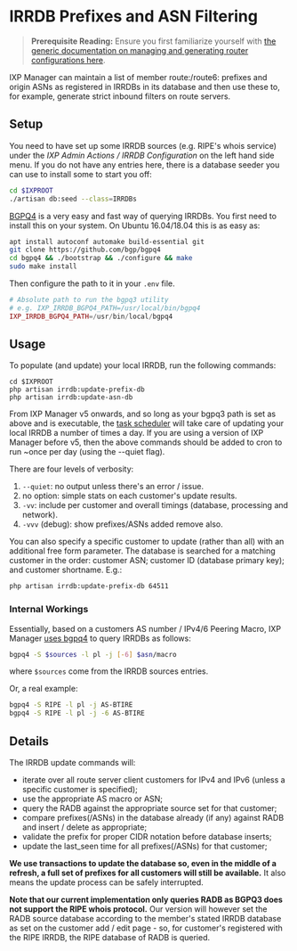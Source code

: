 # IRRDB Prefixes and ASN Filtering

> **Prerequisite Reading:** Ensure you first familiarize yourself with [the generic documentation on managing and generating router configurations here](routers.md).

IXP Manager can maintain a list of member route:/route6: prefixes and origin ASNs as registered in IRRDBs in its database and then use these to, for example, generate strict inbound filters on route servers.

## Setup

You need to have set up some IRRDB sources (e.g. RIPE's whois service) under the *IXP Admin Actions / IRRDB Configuration* on the left hand side menu. If you do not have any entries here, there is a database seeder you can use to install some to start you off:

```sh
cd $IXPROOT
./artisan db:seed --class=IRRDBs
```

[BGPQ4](https://github.com/bgp/bgpq4) is a very easy and fast way of querying IRRDBs. You first need to install this on your system. On Ubuntu 16.04/18.04 this is as easy as:

```sh
apt install autoconf automake build-essential git
git clone https://github.com/bgp/bgpq4
cd bgpq4 && ./bootstrap && ./configure && make
sudo make install
```

Then configure the path to it in your `.env` file.

```php
# Absolute path to run the bgpq3 utility
# e.g. IXP_IRRDB_BGPQ4_PATH=/usr/local/bin/bgpq4
IXP_IRRDB_BGPQ4_PATH=/usr/bin/local/bgpq4
```

## Usage

To populate (and update) your local IRRDB, run the following commands:

```
cd $IXPROOT
php artisan irrdb:update-prefix-db
php artisan irrdb:update-asn-db
```

From IXP Manager v5 onwards, and so long as your bgpq3 path is set as above and is executable, the [task scheduler](cronjobs.md) will take care of updating your local IRRDB a number of times a day. If you are using a version of IXP Manager before v5, then the above commands should be added to cron to run ~once per day (using the --quiet flag).

There are four levels of verbosity:

1. `--quiet`: no output unless there's an error / issue.
2. no option: simple stats on each customer's update results.
3. `-vv`: include per customer and overall timings (database, processing and network).
4. `-vvv` (debug): show prefixes/ASNs added remove also.

You can also specify a specific customer to update (rather than all) with an additional free form parameter. The database is searched for a matching customer in the order: customer ASN; customer ID (database primary key); and customer shortname. E.g.:

```sh
php artisan irrdb:update-prefix-db 64511
```

### Internal Workings

Essentially, based on a customers AS number / IPv4/6 Peering Macro, IXP Manager [uses bgpq4](https://github.com/bgp/bgpq4) to query IRRDBs as follows:

```bash
bgpq4 -S $sources -l pl -j [-6] $asn/macro
```

where `$sources` come from the IRRDB sources entries.

Or, a real example:

```bash
bgpq4 -S RIPE -l pl -j AS-BTIRE
bgpq4 -S RIPE -l pl -j -6 AS-BTIRE
```


## Details

The IRRDB update commands will:

* iterate over all route server client customers for IPv4 and IPv6 (unless a specific customer is specified);
* use the appropriate AS macro or ASN;
* query the RADB against the appropriate source set for that customer;
* compare prefixes(/ASNs) in the database already (if any) against RADB and insert / delete as appropriate;
* validate the prefix for proper CIDR notation before database inserts;
* update the last_seen time for all prefixes(/ASNs) for that customer;

**We use transactions to update the database so, even in the middle of a refresh, a full set of prefixes for all customers will still be available.** It also means the update process can be safely interrupted.

**Note that our current implementation only queries RADB as BGPQ3 does not support the RIPE whois protocol.** Our version will however set the RADB source database according to the member's stated IRRDB database as set on the customer add / edit page - so, for customer's registered with the RIPE IRRDB, the RIPE database of RADB is queried.
